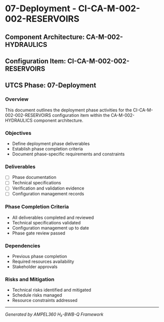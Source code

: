 # 07-Deployment - CI-CA-M-002-002-RESERVOIRS

## Component Architecture: CA-M-002-HYDRAULICS
## Configuration Item: CI-CA-M-002-002-RESERVOIRS
## UTCS Phase: 07-Deployment

### Overview
This document outlines the deployment phase activities for the CI-CA-M-002-002-RESERVOIRS configuration item within the CA-M-002-HYDRAULICS component architecture.

### Objectives
- Define deployment phase deliverables
- Establish phase completion criteria
- Document phase-specific requirements and constraints

### Deliverables
- [ ] Phase documentation
- [ ] Technical specifications
- [ ] Verification and validation evidence
- [ ] Configuration management records

### Phase Completion Criteria
- All deliverables completed and reviewed
- Technical specifications validated
- Configuration management up to date
- Phase gate review passed

### Dependencies
- Previous phase completion
- Required resources availability
- Stakeholder approvals

### Risks and Mitigation
- Technical risks identified and mitigated
- Schedule risks managed
- Resource constraints addressed

---
*Generated by AMPEL360 H₂-BWB-Q Framework*
